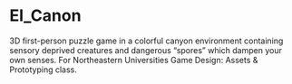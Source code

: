 El_Canon
========

3D first-person puzzle game in a colorful canyon environment containing sensory deprived creatures and dangerous “spores” which dampen your own senses. For Northeastern Universities Game Design: Assets &amp; Prototyping class.
